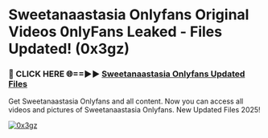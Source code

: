 # Sweetanaastasia Onlyfans Original Videos 0nlyFans Leaked - Files Updated! (0x3gz)

<h3>🔴 CLICK HERE 🌐==►► <a href="https://tinyurl.com/ehrbuxhb" rel="nofollow">Sweetanaastasia Onlyfans Updated Files</a></h3>

Get Sweetanaastasia Onlyfans and all content. Now you can access all videos and pictures of Sweetanaastasia Onlyfans. New Updated Files 2025!

[![0x3gz](https://i.imgur.com/lVYEuWS.gif)](https://tinyurl.com/ehrbuxhb)
